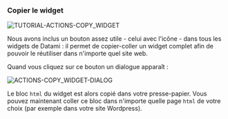 ### Copier le widget

<div>
  <img
    alt="TUTORIAL-ACTIONS-COPY_WIDGET"
    src="https://raw.githubusercontent.com/multi-coop/datami-documentation-content/main/images/tutorial/commented/tutorial-08.png"
    />
</div>

Nous avons inclus un bouton assez utile - celui avec l'icône <span class="icon"><i class="mdi mdi-code-tags"></i></span> - dans tous les widgets de Datami : il permet de copier-coller un widget complet afin de pouvoir le réutiliser dans n'importe quel site web.

Quand vous cliquez sur ce bouton un dialogue apparaît :

<div style="">
  <img
    alt="ACTIONS-COPY_WIDGET-DIALOG"
    src="https://raw.githubusercontent.com/multi-coop/datami-documentation-content/main/images/tutorial/actions-copy_result.png"
    />
</div>
 
Le bloc `html` du widget est alors copié dans votre presse-papier. Vous pouvez maintenant coller ce bloc dans n'importe quelle page `html` de votre choix (par exemple dans votre site Wordpress).
